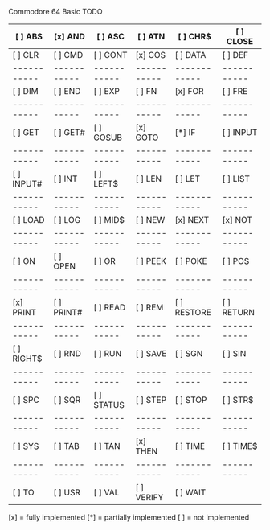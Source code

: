Commodore 64 Basic TODO

|[ ] ABS    |[x] AND    |[ ] ASC    |[ ] ATN    |[ ] CHR$    |[ ] CLOSE  |
|-----------|-----------|-----------|-----------|------------|-----------|
|[ ] CLR    |[ ] CMD    |[ ] CONT   |[x] COS    |[ ] DATA    |[ ] DEF    |
|-----------|-----------|-----------|-----------|------------|-----------|
|[ ] DIM    |[ ] END    |[ ] EXP    |[ ] FN     |[x] FOR     |[ ] FRE    |
|-----------|-----------|-----------|-----------|------------|-----------|
|[ ] GET    |[ ] GET#   |[ ] GOSUB  |[x] GOTO   |[*] IF      |[ ] INPUT  |
|-----------|-----------|-----------|-----------|------------|-----------|
|[ ] INPUT# |[ ] INT    |[ ] LEFT$  |[ ] LEN    |[ ] LET     |[ ] LIST   |
|-----------|-----------|-----------|-----------|------------|-----------|
|[ ] LOAD   |[ ] LOG    |[ ] MID$   |[ ] NEW    |[x] NEXT    |[x] NOT    |
|-----------|-----------|-----------|-----------|------------|-----------|
|[ ] ON     |[ ] OPEN   |[ ] OR     |[ ] PEEK   |[ ] POKE    |[ ] POS    |
|-----------|-----------|-----------|-----------|------------|-----------|
|[x] PRINT  |[ ] PRINT# |[ ] READ   |[ ] REM    |[ ] RESTORE |[ ] RETURN |
|-----------|-----------|-----------|-----------|------------|-----------|
|[ ] RIGHT$	|[ ] RND    |[ ] RUN    |[ ] SAVE   |[ ] SGN	 |[ ] SIN    |
|-----------|-----------|-----------|-----------|------------|-----------|
|[ ] SPC    |[ ] SQR    |[ ] STATUS |[ ] STEP   |[ ] STOP	 |[ ] STR$   |
|-----------|-----------|-----------|-----------|------------|-----------|
|[ ] SYS    |[ ] TAB    |[ ] TAN    |[x] THEN   |[ ] TIME    |[ ] TIME$  |
|-----------|-----------|-----------|-----------|------------|-----------|
|[ ] TO     |[ ] USR    |[ ] VAL    |[ ] VERIFY |[ ] WAIT    |           |

[x] = fully implemented
[*] = partially implemented
[ ] = not implemented
